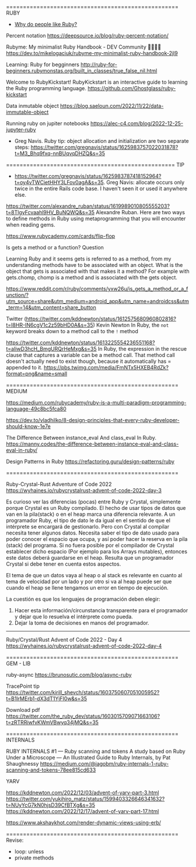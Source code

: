 
===================================================
RUBY

* [Why do people like Ruby?](https://dev.to/cjbrooks12/why-do-people-like-ruby-374b)

Percent notation
https://deepsource.io/blog/ruby-percent-notation/

Rubyme: My minimalist Ruby Handbook - DEV Community 👩‍💻👨‍💻
https://dev.to/mikelogaciuk/rubyme-my-minimalist-ruby-handbook-2jl9

Learning: Ruby for begginners
http://ruby-for-beginners.rubymonstas.org/built_in_classes/true_false_nil.html

Welcome to RubyKickstart!
RubyKickstart is an interactive guide to learning the Ruby programming language.
https://github.com/Ghostglass/ruby-kickstart

Data inmutable object
https://blog.saeloun.com/2022/11/22/data-immutable-object

Running ruby on jupiter notebooks
https://alec-c4.com/blog/2022-12-25-jupyter-ruby

* Greg Navis. Ruby tip: object allocation and initialization are two separate steps: https://twitter.com/gregnavis/status/1625983757022031878?t=M3_Bhq9fxq-nnBUqvqDHZQ&s=35

==================================================
TIP

* https://twitter.com/gregnavis/status/1625983787418152964?t=oy4vTWCietHHY3LFov0agA&s=35. Greg Navis: allocate occurs only twice in the entire Rails code base. I haven't seen it or used it anywhere else.

https://twitter.com/alexandre_ruban/status/1619989010805555203?t=8TlgyFcvaahl9HV_BuNQWQ&s=35
Alexandre Ruban. Here are two ways to define methods in Ruby using metaprogramming that you will encounter when reading gems.

https://www.rubycademy.com/cards/flip-flop

Is gets a method or a function?
Question

Learning Ruby and it seems gets is referred to as a method, from my understanding methods have to be associated with an object. What is the object that gets is associated with that makes it a method? For example with gets.chomp, chomp is a method and is associated with the gets object.

https://www.reddit.com/r/ruby/comments/yxw26u/is_gets_a_method_or_a_function/?utm_source=share&utm_medium=android_app&utm_name=androidcss&utm_term=14&utm_content=share_button


Twitter (https://twitter.com/kddnewton/status/1612575680960802816?t=I8HR-IN6cgV1c2z59bHD0A&s=35)
Kevin Newton
In Ruby, the `not` keyword breaks down to a method call to the `!` method

https://twitter.com/kddnewton/status/1613225554236551168?t=aIiwD3hcH_BmgURQrHeMxg&s=35
In Ruby, the expression in the rescue clause that captures a variable can be a method call. That method call doesn't actually need to exist though, because it automatically has = appended to it.
https://pbs.twimg.com/media/FmNTx5HXEB4RdZk?format=png&name=small

===================================================
MEDIUM

https://medium.com/rubycademy/ruby-is-a-multi-paradigm-programming-language-49c8bc5fca80

https://dev.to/vladhilko/8-design-principles-that-every-ruby-developer-should-know-1e7e

The Difference Between instance_eval And class_eval In Ruby.
https://manny.codes/the-difference-between-instance-eval-and-class-eval-in-ruby/

Design Patterns in Ruby
https://refactoring.guru/design-patterns/ruby

===================================================

Ruby-Crystal-Rust Adventure of Code 2022
https://wyhaines.io/rubycrystalrust-advent-of-code-2022-day-3

Es curioso ver las diferencias (pocas) entre Ruby y Crystal, simplemente porque Crystal es un Ruby compilado.
El hecho de usar tipos de datos que van en la pila(stack) o en el heap marca una diferencia relevante.
A un programador Ruby, el tipo de dato le da igual en el sentido de que el intérprete se encargará de gestionarlo. Pero con Crystal al compilar necesita tener algunos datos. Necesita saber el tipo de dato usado para poder conocer el espacio que ocupa, y así poder hacer la reserva en la pila (stack) del programa. Si no fuera posible por el compilador de Crystal establecer dicho espacio (Por ejemplo para los Arrays mutables), entonces este datos deberá guardarse en el heap. Resulta que un programador Crystal si debe tener en cuenta estos aspectos.

El tema de que un datos vaya al heap o al stack es relevante en cuanto al tema de velocidad por un lado y por otro si va al heap puede ser que cuando el heap se llene tengamos un error en tiempo de ejecución.

La cuestión es que los lenguajes de programación deben elegir:
1) Hacer esta información/circunstancia transparente para el programador y dejar que lo resuelva el intérprete como pueda. 
2) Dejar la toma de decisiones en manos del programador.

---
Ruby/Crystal/Rust Advent of Code 2022 - Day 4
https://wyhaines.io/rubycrystalrust-advent-of-code-2022-day-4

===================================================
GEM - LIB

ruby-async
https://brunosutic.com/blog/async-ruby

TracePoint tip
https://twitter.com/kirill_shevch/status/1603750607051005952?t=B1lrMErb1-dX3dT1YjFI0w&s=35

Download pdf
https://twitter.com/the_ruby_dev/status/1603015709071663106?t=zRTRRiwfvKWmVBwyq34jMQ&s=35

===================================================
INTERNALS

RUBY INTERNALS #1 — Ruby scanning and tokens
A study based on Ruby Under a Microscope — An Illustrated Guide to Ruby Internals, by Pat Shaughnessy
https://medium.com/@iagobm/ruby-internals-1-ruby-scanning-and-tokens-78ee815cd633

YARV

https://kddnewton.com/2022/12/03/advent-of-yarv-part-3.html
https://twitter.com/yukihiro_matz/status/1599403326646341632?t=NUyYcG7kN0hjsD39CfBTXg&s=35
https://kddnewton.com/2022/12/17/advent-of-yarv-part-17.html

https://www.akshaykhot.com/render-dynamic-views-using-erb/

===================================================
Revise:
* loop: unless
* private methods
